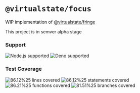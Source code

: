 # `@virtualstate/focus`

WIP implementation of [@virtualstate/fringe](https://github.com/virtualstate/x/blob/main/packages/fringe)

This project is in semver alpha stage

[//]: # (badges)

### Support

 ![Node.js supported](https://img.shields.io/badge/node-%3E%3D16.0.0-blue) ![Deno supported](https://img.shields.io/badge/deno-%3E%3D1.17.0-blue) 

### Test Coverage

 ![86.12%25 lines covered](https://img.shields.io/badge/lines-86.12%25-brightgreen) ![86.12%25 statements covered](https://img.shields.io/badge/statements-86.12%25-brightgreen) ![86.21%25 functions covered](https://img.shields.io/badge/functions-86.21%25-brightgreen) ![81.51%25 branches covered](https://img.shields.io/badge/branches-81.51%25-brightgreen)

[//]: # (badges)
